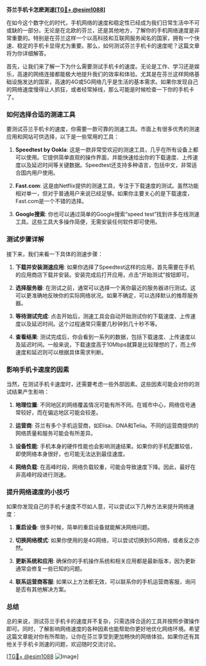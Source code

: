 **芬兰手机卡怎麽測速[[TG💪+ @esim1088](https://t.me/s/esim1088)]**

在如今这个数字化的时代，手机网络的速度和稳定性已经成为我们日常生活中不可或缺的一部分。无论是在北欧的芬兰，还是其他地方，了解你的手机网络速度是非常重要的。特别是在芬兰这样一个以高科技和互联网服务闻名的国家，拥有一个快速、稳定的手机卡显得尤为重要。那么，如何测试芬兰手机卡的速度呢？这篇文章将为你详细解答。

首先，让我们来了解一下为什么需要测试手机卡的速度。无论是工作、学习还是娱乐，高速的网络连接都能极大地提升我们的效率和体验。尤其是在芬兰这样网络基础设施发达的国家，高速的4G或5G网络几乎是生活的基本需求。如果你发现自己的网络速度慢得让人抓狂，或者经常掉线，那么可能是时候检查一下你的手机卡了。

### 如何选择合适的测速工具

要测试芬兰手机卡的速度，你需要一款可靠的测速工具。市面上有很多优秀的测速应用和网站可供选择，以下是一些常用的工具：

1. **Speedtest by Ookla**: 这是一款非常受欢迎的测速工具，几乎在所有设备上都可以使用。它提供简单直观的操作界面，并能快速给出你的下载速度、上传速度以及延迟时间等关键数据。Speedtest还支持多种语言，包括中文，非常适合国内用户使用。

2. **Fast.com**: 这是由Netflix提供的测速工具，专注于下载速度的测试。虽然功能相对单一，但对于普通用户来说已经足够。如果你主要关心的是下载速度，Fast.com是一个不错的选择。

3. **Google搜索**: 你也可以通过简单的Google搜索“speed test”找到许多在线测速工具。这些工具大多操作简便，无需安装任何软件即可使用。

### 测试步骤详解

接下来，我们来看一下具体的测速步骤：

1. **下载并安装测速应用**: 如果你选择了Speedtest这样的应用，首先需要在手机的应用商店下载并安装。安装完成后打开应用，点击“开始测试”按钮即可。

2. **选择服务器**: 在测试之前，通常可以选择一个离你最近的服务器进行测试。这可以更准确地反映你的实际网络状况。如果不确定，可以选择默认的推荐服务器。

3. **等待测试完成**: 点击开始后，测速工具会自动开始测试你的下载速度、上传速度以及延迟时间。这个过程通常只需要几秒钟到几十秒不等。

4. **查看结果**: 测试完成后，你会看到一系列的数据，包括下载速度、上传速度以及延迟时间。一般来说，下载速度高于10Mbps就算是比较理想的了，而上传速度和延迟则可以根据具体需求判断。

### 影响手机卡速度的因素

当然，在测试手机卡速度时，还需要考虑一些外部因素。这些因素可能会对你的测试结果产生影响：

1. **地理位置**: 不同地区的网络覆盖情况可能有所不同。在城市中心，网络信号通常较好，而在偏远地区可能会较差。

2. **运营商**: 芬兰有多个手机运营商，如Elisa、DNA和Telia。不同的运营商提供的网络质量和服务可能会有所差异。

3. **设备性能**: 手机本身的硬件性能也会影响测速结果。如果你的手机配置较低，即使网络本身很好，也可能无法达到最佳速度。

4. **网络负载**: 在高峰时段，网络负载较重，可能会导致速度下降。因此，最好在非高峰时段进行测速。

### 提升网络速度的小技巧

如果你发现自己的手机卡速度不尽如人意，可以尝试以下几种方法来提升网络速度：

1. **重启设备**: 很多时候，简单的重启设备就能解决网络问题。

2. **切换网络模式**: 如果你使用的是4G网络，可以尝试切换到5G网络，或者反之亦然。

3. **更新系统和应用**: 确保你的手机操作系统和相关应用都是最新版本，因为更新通常会修复一些已知的问题。

4. **联系运营商客服**: 如果以上方法都无效，可以联系你的手机运营商客服，询问是否有其他解决方案。

### 总结

总的来说，测试芬兰手机卡的速度并不复杂，只需选择合适的工具并按照步骤操作即可。同时，了解影响网络速度的各种因素也能帮助你更好地优化网络环境。希望这篇文章能对你有所帮助，让你在芬兰享受到更加畅快的网络体验。如果你还有其他关于手机卡测速的问题，欢迎随时交流讨论。

[[TG💪+ @esim1088](https://t.me/s/esim1088) ![Image](https://i.postimg.cc/4NQfJmqS/Snipaste-2025-05-13-00-14-12.png)]